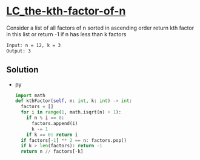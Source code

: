 # [LC_the-kth-factor-of-n](https://leetcode.com/problems/the-kth-factor-of-n)

Consider a list of all factors of n sorted in ascending order
return kth factor in this list or return -1 if n has less than k factors

```txt
Input: n = 12, k = 3
Output: 3
```

## Solution

* py

  ```py
  import math
  def kthFactor(self, n: int, k: int) -> int:
    factors = []
    for i in range(1, math.isqrt(n) + 1):
      if n % i == 0:
        factors.append(i)
        k -= 1
      if k == 0: return i
    if factors[-1] ** 2 == n: factors.pop()
    if k > len(factors): return -1
    return n // factors[-k]
  ```
